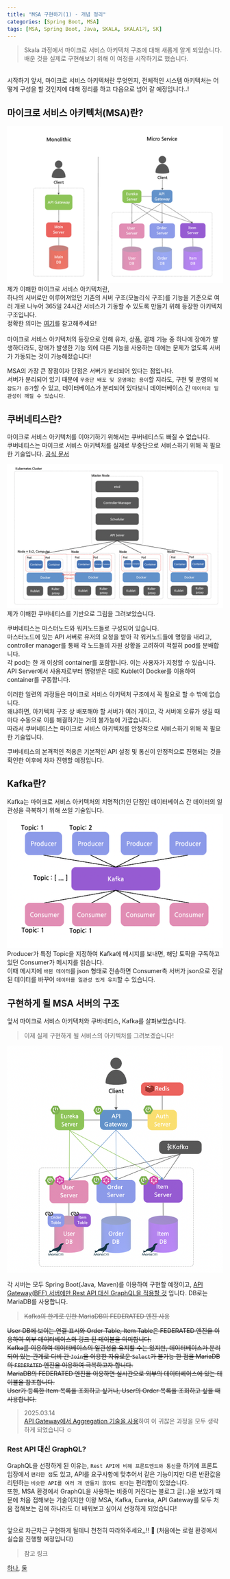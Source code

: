 ```yaml
---
title: "MSA 구현하기(1) - 개념 정리"
categories: [Spring Boot, MSA]
tags: [MSA, Spring Boot, Java, SKALA, SKALA1기, SK]
---
```


> Skala 과정에서 마이크로 서비스 아키텍처 구조에 대해 새롭게 알게 되었습니다.<br>
> 배운 것을 실제로 구현해보기 위해 이 여정을 시작하기로 했습니다.<br>

<br>
시작하기 앞서, 마이크로 서비스 아키텍처란 무엇인지, 전체적인 시스템 아키텍처는 어떻게 구성을 할 것인지에 대해 정리를 하고 다음으로 넘어 갈 예정입니다..!

## 마이크로 서비스 아키텍처(MSA)란?

![monolithic&msa](/assets/img/monolithic&msa.png)
제가 이해한 마이크로 서비스 아키텍처란,<br>하나의 서버로만 이루어져있던 기존의 서버 구조(모놀리식 구조)를 기능을 기준으로 여러 개로 나누어 365일 24시간 서비스가 기동할 수 있도록 만들기 위해 등장한 아키텍처 구조입니다.<br>
정확한 의미는 [여기](https://cloud.google.com/learn/what-is-microservices-architecture?hl=ko)를 참고해주세요!
<br><br>
마이크로 서비스 아키텍처의 등장으로 인해 유저, 상품, 결제 기능 중 하나에 장애가 발생하더라도, 장애가 발생한 기능 외에 다른 기능을 사용하는 데에는 문제가 없도록 서버가 가동되는 것이 가능해졌습니다!

MSA의 가장 큰 장점이자 단점은 서버가 분리되어 있다는 점입니다.<br>
서버가 분리되어 있기 때문에 `무중단 배포 및 운영에는 용이`할 지라도, 구현 및 운영의 `복잡도가 증가`할 수 있고, 데이터베이스가 분리되어 있다보니 데이터베이스 간 `데이터의 일관성이 깨질 수 있습니다`.

## 쿠버네티스란?

마이크로 서비스 아키텍처를 이야기하기 위해서는 쿠버네티스도 빠질 수 없습니다. <br>
쿠버네티스는 마이크로 서비스 아키텍처를 실제로 무중단으로 서비스하기 위해 꼭 필요한 기술입니다. [공식 문서](https://kubernetes.io/ko/docs/concepts/overview/)

![Kubernetes-Structure](/assets/img/kubernetes-structure.png)
제가 이해한 쿠버네티스를 기반으로 그림을 그려보았습니다.

쿠버네티스는 마스터노드와 워커노드들로 구성되어 있습니다.<br>
마스터노드에 있는 API 서버로 유저의 요청을 받아 각 워커노드들에 명령을 내리고, controller manager를 통해 각 노드들의 자원 상황을 고려하여 적절히 pod를 분배합니다.<br>
각 pod는 한 개 이상의 container를 포함합니다. 이는 사용자가 지정할 수 있습니다.<br>
API Server에서 사용자로부터 명령받은 대로 Kublet이 Docker를 이용하여 container를 구동합니다.<br>

이러한 일련의 과정들은 마이크로 서비스 아키텍처 구조에서 꼭 필요로 할 수 밖에 없습니다.<br>
왜냐하면, 아키텍처 구조 상 배포해야 할 서버가 여러 개이고, 각 서버에 오류가 생길 때마다 수동으로 이를 해결하기는 거의 불가능에 가깝습니다.<br>
따라서 쿠버네티스는 마이크로 서비스 아키텍처를 안정적으로 서비스하기 위해 꼭 필요한 기술입니다.<br>

쿠버네티스의 본격적인 적용은 기본적인 API 설정 및 통신이 안정적으로 진행되는 것을 확인한 이후에 차차 진행할 예정입니다.

## Kafka란?

Kafka는 마이크로 서비스 아키텍처의 치명적(?)인 단점인 데이터베이스 간 데이터의 일관성을 극복하기 위해 쓰일 기술입니다.<br>
![Kafka](/assets/img/kafka.png)
Producer가 특정 Topic을 지정하여 Kafka에 메시지를 보내면, 해당 토픽을 구독하고 있던 Consumer가 메시지를 읽습니다.<br>
이때 메시지에 `바뀐 데이터`를 json 형태로 전송하면 Consumer측 서버가 json으로 전달된 데이터를 바꾸어 `데이터를 일관성 있게 유지`할 수 있습니다.

## 구현하게 될 MSA 서버의 구조

앞서 마이크로 서비스 아키텍처와 쿠버네티스, Kafka를 살펴보았습니다.<br>

> 이제 실제 구현하게 될 서비스의 아키텍처를 그려보겠습니다!

![System-Architecture](/assets/img/system-architecture-api-gateway.png)

각 서버는 모두 Spring Boot(Java, Maven)를 이용하여 구현할 예정이고,
[API Gateway(BFF) 서버에만 Rest API 대신 GraphQL을 적용할 것](<https://sermadl.github.io/posts/MSA(5)-API-Gateway/>) 입니다.
DB로는 MariaDB를 사용합니다.<br>

> ~~Kafka의 한계로 인한 MariaDB의 FEDERATED 엔진 사용~~

~~User DB에 보이는 연결 표시와 Order Table, Item Table은 FEDERATED 엔진을 이용하여 외부 데이터베이스와 링크 된 테이블을 의미합니다.<br>
Kafka를 이용하여 데이터베이스의 일관성을 유지할 수는 있지만, 데이터베이스가 분리되어 있는 관계로 디비 간 `Join`을 이용한 자유로운 `Select`가 불가능 한 점을 MariaDB의 `FEDERATED` 엔진을 이용하여 극복하고자 합니다.<br>
MariaDB의 FEDERATED 엔진을 이용하면 실시간으로 외부의 데이터베이스에 있는 테이블을 참조합니다.<br>
User가 등록한 Item 목록을 조회하고 싶거나, User의 Order 목록을 조회하고 싶을 때 사용합니다.~~

> 2025.03.14<br>[API Gateway에서 Aggregation 기술을 사용](https://sermadl.github.io/)하여 이 귀찮은 과정을 모두 생략하게 되었습니다 ☺️

### Rest API 대신 GraphQL?

GraphQL을 선정하게 된 이유는, `Rest API에 비해 프론트엔드와 통신`을 하기에 프론트 입장에서 `편리한 점`도 있고, API를 요구사항에 맞추어서 같은 기능이지만 다른 반환값을 리턴하는 `비슷한 API를 여러 개 만들지 않아도 된다`는 편리함이 있었습니다.<br>
또한, MSA 환경에서 GraphQL을 사용하는 비중이 커진다는 블로그 글(..)을 보았기 때문에 처음 접해보는 기술이지만 이왕 MSA, Kafka, Eureka, API Gateway를 모두 처음 접해보는 김에 하나라도 더 배워보고 싶어서 선정하게 되었습니다!<br><br>

앞으로 차근차근 구현하게 될테니 천천히 따라와주세요,,!! 🥵 (처음에는 로컬 환경에서 실습을 진행할 예정입니다)

> 참고 링크

[하나](https://d2.naver.com/helloworld/0974525), [둘](https://developers.hyundaimotorgroup.com/blog/386)

